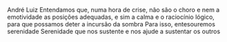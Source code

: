 André Luiz
Entendamos que, numa hora de crise, não são o choro e nem a emotividade as posições adequadas, e sim a calma e o raciocínio lógico, para que possamos deter a incursão da sombra Para isso, entesouremos serenidade Serenidade que nos sustente e nos ajude a sustentar os outros
